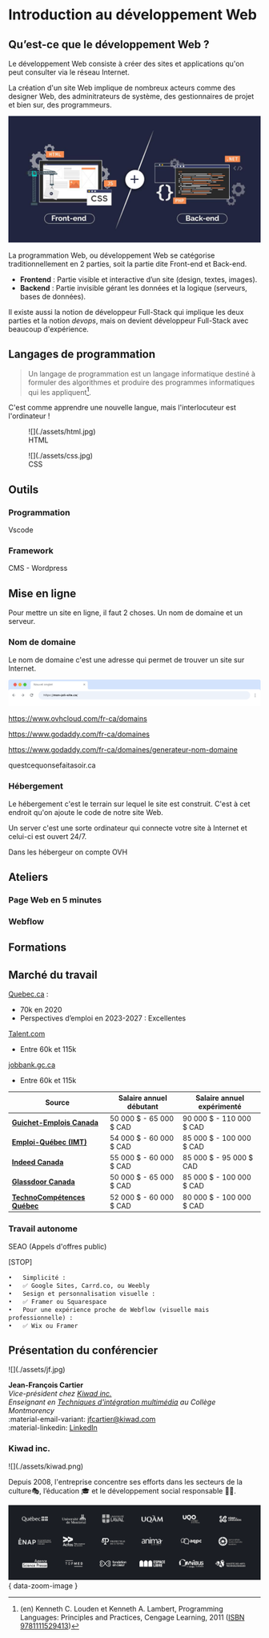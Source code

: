 # Introduction au développement Web

<style>.md-sidebar--primary, .md-header__topic, .md-copyright{ display: none !important; }</style>

## Qu’est-ce que le développement Web ?

Le développement Web consiste à créer des sites et applications qu'on peut consulter via le réseau Internet.

La création d'un site Web implique de nombreux acteurs comme des designer Web, des adminitrateurs de système, des gestionnaires de projet et bien sur, des programmeurs.

![](./assets/bevsfe.jpg)

La programmation Web, ou développement Web se catégorise traditionnellement en 2 parties, soit la partie dite Front-end et Back-end.

* **Frontend** : Partie visible et interactive d’un site (design, textes, images).
* **Backend** : Partie invisible gérant les données et la logique (serveurs, bases de données).

Il existe aussi la notion de développeur Full-Stack qui implique les deux parties et la notion _devops_, mais on devient développeur Full-Stack avec beaucoup d'expérience.

## Langages de programmation

> Un langage de programmation est un langage informatique destiné à formuler des algorithmes et produire des programmes informatiques qui les appliquent[^prog].

C'est comme apprendre une nouvelle langue, mais l'interlocuteur est l'ordinateur !

[^prog]: (en) Kenneth C. Louden et Kenneth A. Lambert, Programming Languages: Principles and Practices, Cengage Learning, 2011 ([ISBN 9781111529413](https://www.cengage.ca/c/programming-languages-3e-louden-lambert/9781111529413/))

<div class="grid grid-1-1" markdown>
<figure markdown>
  ![](./assets/html.jpg)
  <figcaption>HTML</figcaption>
</figure>

<figure markdown>
  ![](./assets/css.jpg)
  <figcaption>CSS</figcaption>
</figure>
</div>

<!-- * `HTML` : Structure de la page.
* `CSS` : Apparence et mise en forme.
* `JavaScript` : Interactivité et dynamisme. ￼
* Langages backend : `PHP`, `Python`, etc. -->

## Outils

### Programmation

Vscode

### Framework

CMS - Wordpress

## Mise en ligne

Pour mettre un site en ligne, il faut 2 choses. Un nom de domaine et un serveur.

### Nom de domaine

Le nom de domaine c'est une adresse qui permet de trouver un site sur Internet.

![](./assets/browser-url.png)

https://www.ovhcloud.com/fr-ca/domains

https://www.godaddy.com/fr-ca/domaines

https://www.godaddy.com/fr-ca/domaines/generateur-nom-domaine

questcequonsefaitasoir.ca

### Hébergement

Le hébergement c'est le terrain sur lequel le site est construit. C'est à cet endroit qu'on ajoute le code de notre site Web.

Un server c'est une sorte ordinateur qui connecte votre site à Internet et celui-ci est ouvert 24/7.

Dans les hébergeur on compte OVH

## Ateliers

### Page Web en 5 minutes

### Webflow

## Formations

## Marché du travail

[Quebec.ca](https://www.quebec.ca/emploi/informer-metier-profession/explorer-metiers-professions/21234-developpeurs-developpeuses-et-programmeurs-programmeuses-web) :

* 70k en 2020
* Perspectives d’emploi en 2023-2027 : Excellentes

[Talent.com](https://ca.talent.com/fr/salary?job=developpeur+web)

* Entre 60k et 115k

[jobbank.gc.ca](https://www.jobbank.gc.ca/jobsearch/jobsearch?fn21=21234&sort=M&fprov=QC#results-list-content)

* Entre 60k et 115k


| Source                                                               | Salaire annuel débutant | Salaire annuel expérimenté |
|----------------------------------------------------------------------|-------------------------|----------------------------|
| [**Guichet-Emplois Canada**](https://www.guichetemplois.gc.ca/)      | 50 000 $ - 65 000 $ CAD | 90 000 $ - 110 000 $ CAD   |
| [**Emploi-Québec (IMT)**](https://imt.emploiquebec.gouv.qc.ca/)      | 54 000 $ - 60 000 $ CAD | 85 000 $ - 100 000 $ CAD   |
| [**Indeed Canada**](https://ca.indeed.com/)                          | 55 000 $ - 60 000 $ CAD | 85 000 $ - 95 000 $ CAD    |
| [**Glassdoor Canada**](https://www.glassdoor.ca/)                    | 50 000 $ - 65 000 $ CAD | 85 000 $ - 100 000 $ CAD   |
| [**TechnoCompétences Québec**](https://www.technocompetences.qc.ca/) | 52 000 $ - 60 000 $ CAD | 80 000 $ - 100 000 $ CAD   |



### Travail autonome

SEAO (Appels d'offres public)

[STOP]

	•	Simplicité :
	•	✅ Google Sites, Carrd.co, ou Weebly
	•	Sesign et personnalisation visuelle :
	•	✅ Framer ou Squarespace
	•	Pour une expérience proche de Webflow (visuelle mais professionnelle) :
	•	✅ Wix ou Framer



## Présentation du conférencier

<div class="grid grid-1-3" markdown>
  ![](./assets/jf.jpg)

  **Jean-François Cartier**<br>
  _Vice-président chez [Kiwad inc.](https://kiwad.com)_<br>
  _Enseignant en [Techniques d'intégration multimédia](https://tim-montmorency.com/) au Collège Montmorency_<br>
  :material-email-variant: [jfcartier@kiwad.com](mailto:jfcartier@kiwad.com)<br>
  :material-linkedin: [LinkedIn](https://www.linkedin.com/in/jfcartier/)
</div>

### Kiwad inc.

<div class="grid grid-auto" markdown>
  ![](./assets/kiwad.png)

  Depuis 2008, l'entreprise concentre ses efforts dans les secteurs de la culture🎭, l’éducation 🎓 et le développement social responsable 🌱🤝.
</div>

![](./assets/clients-dark.png){ data-zoom-image }